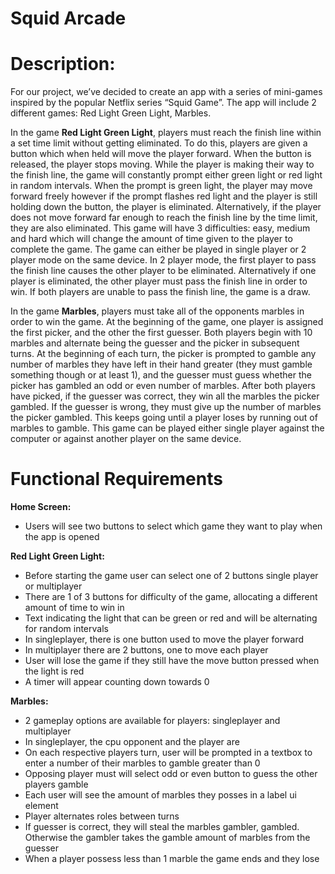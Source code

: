 # Squid Arcade

# Description: 
For our project, we’ve decided to create an app with a series of mini-games inspired by the popular Netflix series “Squid Game”. The app will include 2 different games: Red Light Green Light, Marbles. 


In the game **Red Light Green Light**, players must reach the finish line within a set time limit without getting eliminated. To do this, players are given a button which when held will move the player forward. When the button is released, the player stops moving. While the player is making their way to the finish line, the game will constantly prompt either green light or red light in random intervals. When the prompt is green light, the player may move forward freely however if the prompt flashes red light and the player is still holding down the button, the player is eliminated. Alternatively, if the player does not move forward far enough to reach the finish line by the time limit, they are also eliminated. This game will have 3 difficulties: easy, medium and hard which will change the amount of time given to the player to complete the game. The game can either be played in single player or 2 player mode on the same device. In 2 player mode, the first player to pass the finish line causes the other player to be eliminated. Alternatively if one player is eliminated, the other player must pass the finish line in order to win. If both players are unable to pass the finish line, the game is a draw.


In the game **Marbles**, players must take all of the opponents marbles in order to win the game. At the beginning of the game, one player is assigned the first picker, and the other the first guesser. Both players begin with 10 marbles and alternate being the guesser and the picker in subsequent turns. At the beginning of each turn, the picker is prompted to gamble any number of marbles they have left in their hand greater (they must gamble something though or at least 1), and the guesser must guess whether the picker has gambled an odd or even number of marbles. After both players have picked, if the guesser was correct, they win all the marbles the picker gambled. If the guesser is wrong, they must give up the number of marbles the picker gambled. This keeps going until a player loses by running out of marbles to gamble. This game can be played either single player against the computer or against another player on the same device.

# Functional Requirements

**Home Screen:**
- Users will see two buttons to select which game they want to play when the app is opened

**Red Light Green Light:**
- Before starting the game user can select one of 2 buttons single player or multiplayer
- There are 1 of 3 buttons for difficulty of the game, allocating a different amount of time to win in
- Text indicating the light that can be green or red and will be alternating for random intervals
- In singleplayer, there is one button used to move the player forward
- In multiplayer there are 2 buttons, one to move each player
- User will lose the game if they still have the move button pressed when the light is red
- A timer will appear counting down towards 0

**Marbles:**
- 2 gameplay options are available for players: singleplayer and multiplayer
- In singleplayer, the cpu opponent and the player are 
- On each respective players turn, user will be prompted in a textbox to enter a number of their marbles to gamble greater than 0
- Opposing player must will select odd or even button to guess the other players gamble
- Each user will see the amount of marbles they posses in a label ui element
- Player alternates roles between turns
- If guesser is correct, they will steal the marbles gambler, gambled. Otherwise the gambler takes the gamble amount of marbles from the guesser
- When a player possess less than 1 marble the game ends and they lose

